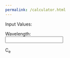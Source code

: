 ```yaml
---
permalink: /calculator.html
---
```

Input Values:
<p>Wavelength:<br><input type="text" id=wavelength></p>
<p>C<sub>e</sub></p>
